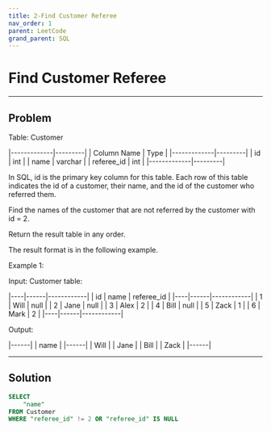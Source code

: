 ```yaml
---
title: 2-Find Customer Referee
nav_order: 1
parent: LeetCode
grand_parent: SQL
---
```


# Find Customer Referee

***

## Problem

Table: Customer

|-------------|---------|
| Column Name | Type    |
|-------------|---------|
| id          | int     |
| name        | varchar |
| referee_id  | int     |
|-------------|---------|

In SQL, id is the primary key column for this table.
Each row of this table indicates the id of a customer, their name, and the id of the customer who referred them.
 
Find the names of the customer that are not referred by the customer with id = 2.

Return the result table in any order.

The result format is in the following example.

Example 1:

Input: 
Customer table:

|----|------|------------|
| id | name | referee_id |
|----|------|------------|
| 1  | Will | null       |
| 2  | Jane | null       |
| 3  | Alex | 2          |
| 4  | Bill | null       |
| 5  | Zack | 1          |
| 6  | Mark | 2          |
|----|------|------------|

Output: 

|------|
| name |
|------|
| Will |
| Jane |
| Bill |
| Zack |
|------|

***

## Solution

```sql
SELECT 
    "name"
FROM Customer
WHERE "referee_id" != 2 OR "referee_id" IS NULL
```
